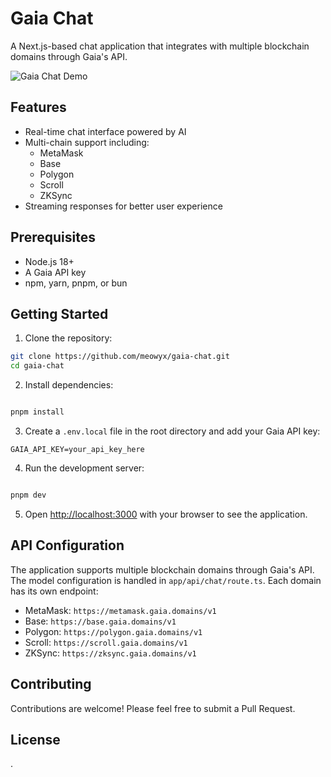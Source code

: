 # Gaia Chat

A Next.js-based chat application that integrates with multiple blockchain domains through Gaia's API.

![Gaia Chat Demo](gaia-chat.gif)

## Features

- Real-time chat interface powered by AI
- Multi-chain support including:
  - MetaMask
  - Base
  - Polygon
  - Scroll
  - ZKSync
- Streaming responses for better user experience

## Prerequisites

- Node.js 18+ 
- A Gaia API key
- npm, yarn, pnpm, or bun

## Getting Started

1. Clone the repository:
```bash
git clone https://github.com/meowyx/gaia-chat.git
cd gaia-chat
```

2. Install dependencies:
```bash

pnpm install

```

3. Create a `.env.local` file in the root directory and add your Gaia API key:
```env
GAIA_API_KEY=your_api_key_here
```

4. Run the development server:
```bash

pnpm dev

```

5. Open [http://localhost:3000](http://localhost:3000) with your browser to see the application.

## API Configuration

The application supports multiple blockchain domains through Gaia's API. The model configuration is handled in `app/api/chat/route.ts`. Each domain has its own endpoint:

- MetaMask: `https://metamask.gaia.domains/v1`
- Base: `https://base.gaia.domains/v1`
- Polygon: `https://polygon.gaia.domains/v1`
- Scroll: `https://scroll.gaia.domains/v1`
- ZKSync: `https://zksync.gaia.domains/v1`



## Contributing

Contributions are welcome! Please feel free to submit a Pull Request.

## License

.
